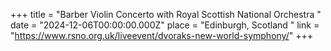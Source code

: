 +++
title = "Barber Violin Concerto with Royal Scottish National Orchestra "
date = "2024-12-06T00:00:00.000Z"
place = "Edinburgh, Scotland "
link = "https://www.rsno.org.uk/liveevent/dvoraks-new-world-symphony/"
+++


